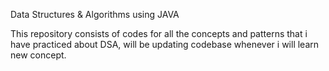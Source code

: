 Data Structures & Algorithms using JAVA

This repository consists of codes for all the concepts and patterns that i have practiced about DSA, will be updating codebase whenever i will learn new concept.
